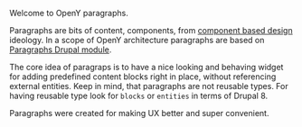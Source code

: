 Welcome to OpenY paragraphs.

Paragraphs are bits of content, components, from [component based design](https://en.wikipedia.org/wiki/Component-based_software_engineering#Software_component) ideology.
In a scope of OpenY architecture paragraphs are based on [Paragraphs Drupal module](https://www.drupal.org/project/paragraphs).

The core idea of paragraps is to have a nice looking and behaving widget for adding predefined content blocks right in place,
without referencing external entities. Keep in mind, that paragraphs are not reusable types. For having reusable type look for
```blocks``` or ```entities``` in terms of Drupal 8.

Paragraphs were created for making UX better and super convenient.
